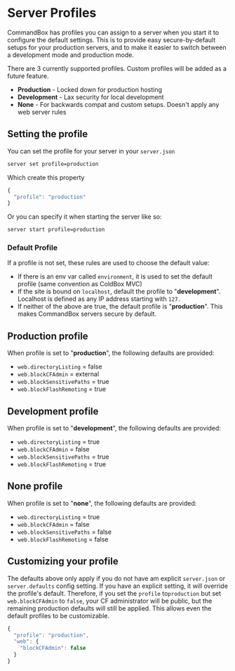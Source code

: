 # Server Profiles

CommandBox has profiles you can assign to a server when you start it to configure the default settings. This is to provide easy secure-by-default setups for your production servers, and to make it easier to switch between a development mode and production mode.

There are 3 currently supported profiles. Custom profiles will be added as a future feature.

* **Production** - Locked down for production hosting
* **Development** - Lax security for local development
* **None** - For backwards compat and custom setups. Doesn't apply any web server rules

## Setting the profile

You can set the profile for your server in your `server.json`

```bash
server set profile=production
```

Which create this property

```javascript
{
  "profile": "production"
}
```

Or you can specify it when starting the server like so:

```bash
server start profile=production
```

### Default Profile

If a profile is not set, these rules are used to choose the default value:

* If there is an env var called `environment`, it is used to set the default profile \(same convention as ColdBox MVC\)
* If the site is bound on `localhost`, default the profile to "**development**".  Localhost is defined as any IP address starting with `127.`
* If neither of the above are true, the default profile is "**production**".  This makes CommandBox servers secure by default.

## **Production** profile

When profile is set to "**production**", the following defaults are provided:

* `web.directoryListing` = false
* `web.blockCFAdmin` = external
* `web.blockSensitivePaths` = true
* `web.blockFlashRemoting` = true

## Development profile

When profile is set to "**development**", the following defaults are provided:

* `web.directoryListing` = true
* `web.blockCFAdmin` = false
* `web.blockSensitivePaths` = true
* `web.blockFlashRemoting` = true

## None profile

When profile is set to "**none**", the following defaults are provided:

* `web.directoryListing` = true
* `web.blockCFAdmin` = false
* `web.blockSensitivePaths` = false
* `web.blockFlashRemoting` = false

## Customizing your profile

The defaults above only apply if you do not have am explicit `server.json` or `server.defaults` config setting. If you have an explicit setting, it will override the profile's default. Therefore, if you set the `profile` to`production` but set `web.blockCFAdmin` to `false`, your CF administrator will be public, but the remaining production defaults will still be applied. This allows even the default profiles to be customizable.

```javascript
{
  "profile": "production",
  "web": {
    "blockCFAdmin": false
  }
}
```


